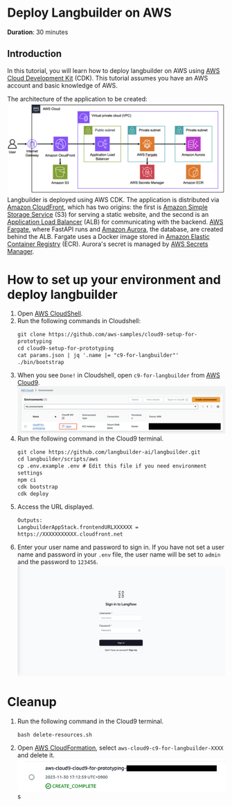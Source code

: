 # Deploy Langbuilder on AWS

**Duration**: 30 minutes

## Introduction

In this tutorial, you will learn how to deploy langbuilder on AWS using [AWS Cloud Development Kit](https://aws.amazon.com/cdk/?nc2=type_a) (CDK).
This tutorial assumes you have an AWS account and basic knowledge of AWS.

The architecture of the application to be created:
![langbuilder-archi](./img/langbuilder-archi.png)
Langbuilder is deployed using AWS CDK. The application is distributed via [Amazon CloudFront](https://aws.amazon.com/cloudfront/?nc1=h_ls), which has two origins: the first is [Amazon Simple Storage Service](https://aws.amazon.com/s3/?nc1=h_ls) (S3) for serving a static website, and the second is an [Application Load Balancer](https://aws.amazon.com/elasticloadbalancing/application-load-balancer/?nc1=h_ls) (ALB) for communicating with the backend. [AWS Fargate](https://aws.amazon.com/fargate/?nc2=type_a), where FastAPI runs and [Amazon Aurora](https://aws.amazon.com/rds/aurora/?nc2=type_a), the database, are created behind the ALB.
Fargate uses a Docker image stored in [Amazon Elastic Container Registry](https://aws.amazon.com/ecr/?nc1=h_ls) (ECR).
Aurora's secret is managed by [AWS Secrets Manager](https://aws.amazon.com/secrets-manager/?nc2=type_a).

# How to set up your environment and deploy langbuilder

1. Open [AWS CloudShell](https://us-east-1.console.aws.amazon.com/cloudshell/home?region=us-east-1).
1. Run the following commands in Cloudshell:
   ```shell
   git clone https://github.com/aws-samples/cloud9-setup-for-prototyping
   cd cloud9-setup-for-prototyping
   cat params.json | jq '.name |= "c9-for-langbuilder"'
   ./bin/bootstrap
   ```
1. When you see `Done!` in Cloudshell, open `c9-for-langbuilder` from [AWS Cloud9](https://us-east-1.console.aws.amazon.com/cloud9control/home?region=us-east-1#/).
   ![make-cloud9](./img/langbuilder-cloud9-en.png)
1. Run the following command in the Cloud9 terminal.
   ```shell
   git clone https://github.com/langbuilder-ai/langbuilder.git
   cd langbuilder/scripts/aws
   cp .env.example .env # Edit this file if you need environment settings
   npm ci
   cdk bootstrap
   cdk deploy
   ```
1. Access the URL displayed.
   ```shell
   Outputs:
   LangbuilderAppStack.frontendURLXXXXXX = https://XXXXXXXXXXX.cloudfront.net
   ```
1. Enter your user name and password to sign in. If you have not set a user name and password in your `.env` file, the user name will be set to `admin` and the password to `123456`.
   ![signin-langbuilder](./img/langbuilder-signin.png)

# Cleanup

1. Run the following command in the Cloud9 terminal.
   ```shell
   bash delete-resources.sh
   ```
1. Open [AWS CloudFormation](https://us-east-1.console.aws.amazon.com/cloudformation/home?region=us-east-1#/getting-started), select `aws-cloud9-c9-for-langbuilder-XXXX` and delete it.
   ![delete-cfn](./img/langbuilder-cfn.png)
   s

